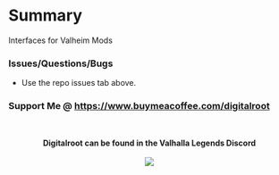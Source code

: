 # Summary
Interfaces for Valheim Mods

### Issues/Questions/Bugs
- Use the repo issues tab above.

### Support Me @ https://www.buymeacoffee.com/digitalroot

<br />
<p align="center">
<b>Digitalroot can be found in the Valhalla Legends Discord</b><br /><br />
  <a href="https://discord.gg/SsMW3rm67u" target="_blank"><img src="https://digitalroot.net/img/vl/vl_logo_125x154.png"></a>
</p>
